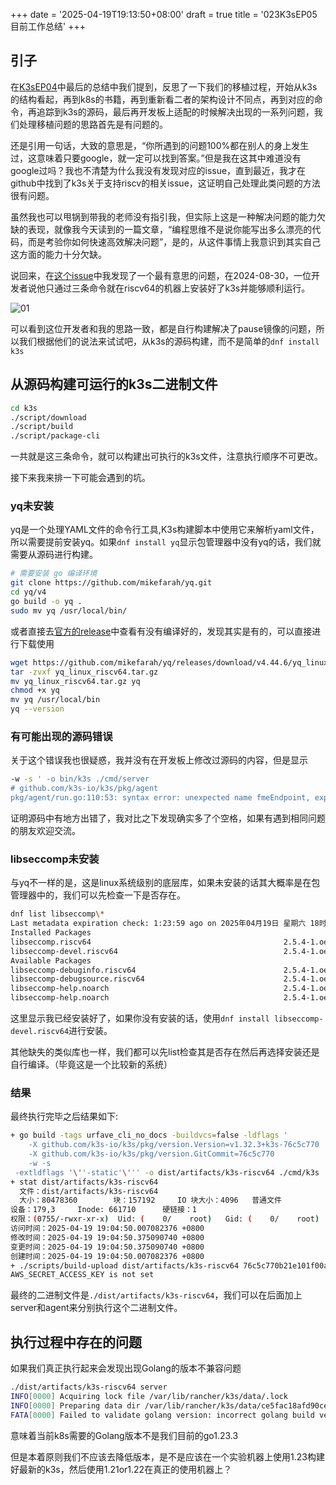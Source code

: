 +++
date = '2025-04-19T19:13:50+08:00'
draft = true
title = '023K3sEP05目前工作总结'
+++

## 引子

在[K3sEP04](https://www.bfsmlt.top/posts/020k3sep04%E5%BC%80%E5%8F%91%E6%9D%BF%E4%B8%8Ak3s%E5%AD%98%E5%9C%A8%E7%9A%84%E9%97%AE%E9%A2%9802/)中最后的总结中我们提到，反思了一下我们的移植过程，开始从k3s的结构看起，再到k8s的书籍，再到重新看二者的架构设计不同点，再到对应的命令，再追踪到k3s的源码，最后再开发板上适配的时候解决出现的一系列问题，我们处理移植问题的思路首先是有问题的。

还是引用一句话，大致的意思是，“你所遇到的问题100%都在别人的身上发生过，这意味着只要google，就一定可以找到答案。”但是我在这其中难道没有google过吗？我也不清楚为什么我没有发现对应的issue，直到最近，我才在github中找到了k3s关于支持riscv的相关issue，这证明自己处理此类问题的方法很有问题。

虽然我也可以甩锅到带我的老师没有指引我，但实际上这是一种解决问题的能力欠缺的表现，就像我今天读到的一篇文章，“编程思维不是说你能写出多么漂亮的代码，而是考验你如何快速高效解决问题”，是的，从这件事情上我意识到其实自己这方面的能力十分欠缺。

说回来，在[这个issue](https://github.com/k3s-io/k3s/issues/7151)中我发现了一个最有意思的问题，在2024-08-30，一位开发者说他只通过三条命令就在riscv64的机器上安装好了k3s并能够顺利运行。

![01](/img/riscv/issue01.png)

可以看到这位开发者和我的思路一致，都是自行构建解决了pause镜像的问题，所以我们根据他们的说法来试试吧，从k3s的源码构建，而不是简单的`dnf install k3s`

## 从源码构建可运行的k3s二进制文件

```bash
cd k3s
./script/download
./script/build
./script/package-cli
```

一共就是这三条命令，就可以构建出可执行的k3s文件，注意执行顺序不可更改。

接下来我来排一下可能会遇到的坑。

### yq未安装

yq是一个处理YAML文件的命令行工具,K3s构建脚本中使用它来解析yaml文件，所以需要提前安装yq。如果`dnf install yq`显示包管理器中没有yq的话，我们就需要从源码进行构建。

```bash
# 需要安装 go 编译环境
git clone https://github.com/mikefarah/yq.git
cd yq/v4
go build -o yq .
sudo mv yq /usr/local/bin/
```

或者直接去[官方的release](https://github.com/mikefarah/yq/releases)中查看有没有编译好的，发现其实是有的，可以直接进行下载使用

```bash
wget https://github.com/mikefarah/yq/releases/download/v4.44.6/yq_linux_riscv64.tar.gz
tar -zvxf yq_linux_riscv64.tar.gz
mv yq_linux_riscv64.tar.gz yq
chmod +x yq
mv yq /usr/local/bin
yq --version
```

### 有可能出现的源码错误

关于这个错误我也很疑惑，我并没有在开发板上修改过源码的内容，但是显示

```bash
-w -s ' -o bin/k3s ./cmd/server
# github.com/k3s-io/k3s/pkg/agent
pkg/agent/run.go:110:53: syntax error: unexpected name fmeEndpoint, expected {
```

证明源码中有地方出错了，我对比之下发现确实多了个空格，如果有遇到相同问题的朋友欢迎交流。

### libseccomp未安装

与yq不一样的是，这是linux系统级别的底层库，如果未安装的话其大概率是在包管理器中的，我们可以先检查一下是否存在。

```bash
dnf list libseccomp\*
Last metadata expiration check: 1:23:59 ago on 2025年04月19日 星期六 18时37分42秒.
Installed Packages
libseccomp.riscv64                                           2.5.4-1.oe2309                               @OS
libseccomp-devel.riscv64                                     2.5.4-1.oe2309                               @OS
Available Packages
libseccomp-debuginfo.riscv64                                 2.5.4-1.oe2309                               OS
libseccomp-debugsource.riscv64                               2.5.4-1.oe2309                               OS
libseccomp-help.noarch                                       2.5.4-1.oe2309                               OS
libseccomp-help.noarch                                       2.5.4-1.oe2309                               EPOL
```

这里显示我已经安装好了，如果你没有安装的话，使用`dnf install libseccomp-devel.riscv64`进行安装。

其他缺失的类似库也一样，我们都可以先list检查其是否存在然后再选择安装还是自行编译。（毕竟这是一个比较新的系统）

### 结果

最终执行完毕之后结果如下:

```bash
+ go build -tags urfave_cli_no_docs -buildvcs=false -ldflags '
    -X github.com/k3s-io/k3s/pkg/version.Version=v1.32.3+k3s-76c5c770
    -X github.com/k3s-io/k3s/pkg/version.GitCommit=76c5c770
    -w -s
 -extldflags '\''-static'\''' -o dist/artifacts/k3s-riscv64 ./cmd/k3s
+ stat dist/artifacts/k3s-riscv64
  文件：dist/artifacts/k3s-riscv64
  大小：80478360        块：157192     IO 块大小：4096   普通文件
设备：179,3     Inode: 661710      硬链接：1
权限：(0755/-rwxr-xr-x)  Uid: (    0/    root)   Gid: (    0/    root)
访问时间：2025-04-19 19:04:50.007082376 +0800
修改时间：2025-04-19 19:04:50.375090740 +0800
变更时间：2025-04-19 19:04:50.375090740 +0800
创建时间：2025-04-19 19:04:50.007082376 +0800
+ ./scripts/build-upload dist/artifacts/k3s-riscv64 76c5c770b21e101f00a32445d3e6fdc325d563b5
AWS_SECRET_ACCESS_KEY is not set
```

最终的二进制文件是`./dist/artifacts/k3s-riscv64`，我们可以在后面加上server和agent来分别执行这个二进制文件。

## 执行过程中存在的问题

如果我们真正执行起来会发现出现Golang的版本不兼容问题

```bash
./dist/artifacts/k3s-riscv64 server
INFO[0000] Acquiring lock file /var/lib/rancher/k3s/data/.lock
INFO[0000] Preparing data dir /var/lib/rancher/k3s/data/ce5fac18afd90ce4ba321d56c827d30b3b3de0cbe5c654dbb397bf62a178878e
FATA[0000] Failed to validate golang version: incorrect golang build version - kubernetes v1.32.3 should be built with go, runtime version is go1.23.3
```

意味着当前k8s需要的Golang版本不是我们目前的go1.23.3

但是本着原则我们不应该去降低版本，是不是应该在一个实验机器上使用1.23构建好最新的k3s，然后使用1.21or1.22在真正的使用机器上？